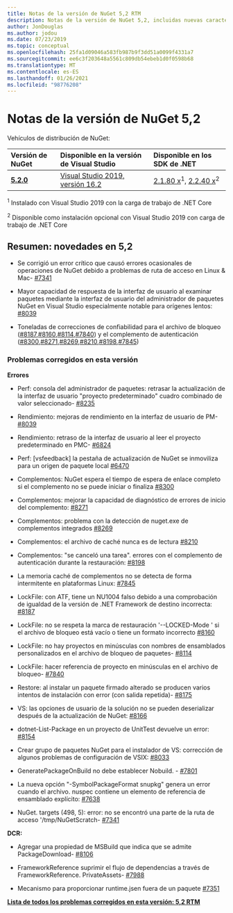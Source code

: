 ```yaml
---
title: Notas de la versión de NuGet 5,2 RTM
description: Notas de la versión de NuGet 5,2, incluidas nuevas características, correcciones de errores y DCR.
author: JonDouglas
ms.author: jodou
ms.date: 07/23/2019
ms.topic: conceptual
ms.openlocfilehash: 25fa1d09046a583fb987b9f3dd51a0099f4331a7
ms.sourcegitcommit: ee6c3f203648a5561c809db54ebeb1d0f0598b68
ms.translationtype: MT
ms.contentlocale: es-ES
ms.lasthandoff: 01/26/2021
ms.locfileid: "98776208"
---
```

# <a name="nuget-52-release-notes"></a>Notas de la versión de NuGet 5,2

Vehículos de distribución de NuGet:

| Versión de NuGet | Disponible en la versión de Visual Studio| Disponible en los SDK de .NET|
|:---|:---|:---|
| [**5.2.0**](https://nuget.org/downloads) | [Visual Studio 2019, versión 16.2](https://visualstudio.microsoft.com/downloads/) | [2.1.80 x](https://dotnet.microsoft.com/download/dotnet-core/2.1)<sup>1</sup>, [2.2.40 x](https://dotnet.microsoft.com/download/dotnet-core/2.2)<sup>2</sup> |

<sup>1</sup> Instalado con Visual Studio 2019 con la carga de trabajo de .NET Core 

<sup>2</sup> Disponible como instalación opcional con Visual Studio 2019 con carga de trabajo de .NET Core

## <a name="summary-whats-new-in-52"></a>Resumen: novedades en 5,2

* Se corrigió un error crítico que causó errores ocasionales de operaciones de NuGet debido a problemas de ruta de acceso en Linux & Mac- [#7341](https://github.com/NuGet/Home/issues/7341)

* Mayor capacidad de respuesta de la interfaz de usuario al examinar paquetes mediante la interfaz de usuario del administrador de paquetes NuGet en Visual Studio especialmente notable para orígenes lentos: [#8039](https://github.com/NuGet/Home/issues/8039)

* Toneladas de correcciones de confiabilidad para el archivo de bloqueo ([#8187](https://github.com/NuGet/Home/issues/8187),[#8160](https://github.com/NuGet/Home/issues/8160),[#8114](https://github.com/NuGet/Home/issues/8114),[#7840](https://github.com/NuGet/Home/issues/7840)) y el complemento de autenticación ([#8300](https://github.com/NuGet/Home/issues/8300),[#8271](https://github.com/NuGet/Home/issues/8271),[#8269](https://github.com/NuGet/Home/issues/8269),[#8210](https://github.com/NuGet/Home/issues/8210),[#8198](https://github.com/NuGet/Home/issues/8198),[#7845](https://github.com/NuGet/Home/issues/7845))

### <a name="issues-fixed-in-this-release"></a>Problemas corregidos en esta versión

**Errores**

* Perf: consola del administrador de paquetes: retrasar la actualización de la interfaz de usuario "proyecto predeterminado" cuadro combinado de valor seleccionado- [#8235](https://github.com/NuGet/Home/issues/8235)

* Rendimiento: mejoras de rendimiento en la interfaz de usuario de PM- [#8039](https://github.com/NuGet/Home/issues/8039)

* Rendimiento: retraso de la interfaz de usuario al leer el proyecto predeterminado en PMC- [#6824](https://github.com/NuGet/Home/issues/6824)

* Perf: [vsfeedback] la pestaña de actualización de NuGet se inmoviliza para un origen de paquete local [#6470](https://github.com/NuGet/Home/issues/6470)

* Complementos: NuGet espera el tiempo de espera de enlace completo si el complemento no se puede iniciar o finaliza [#8300](https://github.com/NuGet/Home/issues/8300)

* Complementos: mejorar la capacidad de diagnóstico de errores de inicio del complemento: [#8271](https://github.com/NuGet/Home/issues/8271)

* Complementos: problema con la detección de nuget.exe de complementos integrados [#8269](https://github.com/NuGet/Home/issues/8269)

* Complementos: el archivo de caché nunca es de lectura [#8210](https://github.com/NuGet/Home/issues/8210)

* Complementos: "se canceló una tarea". errores con el complemento de autenticación durante la restauración: [#8198](https://github.com/NuGet/Home/issues/8198)

* La memoria caché de complementos no se detecta de forma intermitente en plataformas Linux: [#7845](https://github.com/NuGet/Home/issues/7845)

* LockFile: con ATF, tiene un NU1004 falso debido a una comprobación de igualdad de la versión de .NET Framework de destino incorrecta: [#8187](https://github.com/NuGet/Home/issues/8187)

* LockFile: no se respeta la marca de restauración '--LOCKED-Mode ' si el archivo de bloqueo está vacío o tiene un formato incorrecto [#8160](https://github.com/NuGet/Home/issues/8160)

* LockFile: no hay proyectos en minúsculas con nombres de ensamblados personalizados en el archivo de bloqueo de paquetes- [#8114](https://github.com/NuGet/Home/issues/8114)

* LockFile: hacer referencia de proyecto en minúsculas en el archivo de bloqueo- [#7840](https://github.com/NuGet/Home/issues/7840)

* Restore: al instalar un paquete firmado alterado se producen varios intentos de instalación con error (con salida repetida)- [#8175](https://github.com/NuGet/Home/issues/8175)

* VS: las opciones de usuario de la solución no se pueden deserializar después de la actualización de NuGet: [#8166](https://github.com/NuGet/Home/issues/8166)

* dotnet-List-Package en un proyecto de UnitTest devuelve un error: [#8154](https://github.com/NuGet/Home/issues/8154)

* Crear grupo de paquetes NuGet para el instalador de VS: corrección de algunos problemas de configuración de VSIX: [#8033](https://github.com/NuGet/Home/issues/8033)

* GeneratePackageOnBuild no debe establecer Nobuild. - [#7801](https://github.com/NuGet/Home/issues/7801)

* La nueva opción "-SymbolPackageFormat snupkg" genera un error cuando el archivo. nuspec contiene un elemento de referencia de ensamblado explícito: [#7638](https://github.com/NuGet/Home/issues/7638)

* NuGet. targets (498, 5): error: no se encontró una parte de la ruta de acceso '/tmp/NuGetScratch- [#7341](https://github.com/NuGet/Home/issues/7341)

**DCR:**

* Agregar una propiedad de MSBuild que indica que se admite PackageDownload- [#8106](https://github.com/NuGet/Home/issues/8106)

* FrameworkReference suprimir el flujo de dependencias a través de FrameworkReference. PrivateAssets- [#7988](https://github.com/NuGet/Home/issues/7988)

* Mecanismo para proporcionar runtime.jsen fuera de un paquete [#7351](https://github.com/NuGet/Home/issues/7351)

**[Lista de todos los problemas corregidos en esta versión: 5,2 RTM](https://github.com/nuget/home/issues?q=is%3Aissue+is%3Aclosed+milestone%3A%225.2")**


